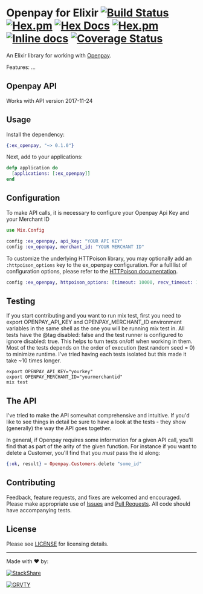 # Openpay for Elixir [![Build Status](https://travis-ci.org/grvty-labs/openpay.svg?branch=master)](https://travis-ci.org/grvty-labs/openpay) [![Hex.pm](https://img.shields.io/hexpm/v/stripity_openpay.svg?maxAge=2592000)](https://hex.pm/packages/stripity_openpay) [![Hex Docs](https://img.shields.io/badge/hex-docs-9768d1.svg)](https://hexdocs.pm/stripity_openpay) [![Hex.pm](https://img.shields.io/hexpm/dt/stripity_openpay.svg?maxAge=2592000)](https://hex.pm/packages/stripity_openpay) [![Inline docs](http://inch-ci.org/github/grvty-labs/openpay.svg)](http://inch-ci.org/github/grvty-labs/openpay) [![Coverage Status](https://coveralls.io/repos/github/grvty-labs/openpay/badge.svg?branch=master)](https://coveralls.io/github/grvty-labs/openpay?branch=master)

An Elixir library for working with [Openpay](http://openpay.mx/).

Features:
...

## Openpay API

Works with API version 2017-11-24

## Usage

Install the dependency:

```ex
{:ex_openpay, "~> 0.1.0"}
```

Next, add to your applications:

```ex
defp application do
  [applications: [:ex_openpay]]
end
```

## Configuration

To make API calls, it is necessary to configure your Openpay Api Key and your Merchant ID

```ex
use Mix.Config

config :ex_openpay, api_key: "YOUR API KEY"
config :ex_openpay, merchant_id: "YOUR MERCHANT ID"
```

To customize the underlying HTTPoison library, you may optionally add an `:httpoison_options` key to the ex_openpay configuration.  For a full list of configuration options, please refer to the [HTTPoison documentation](https://github.com/edgurgel/httpoison).

```ex
config :ex_openpay, httpoison_options: [timeout: 10000, recv_timeout: 10000, proxy: {"proxy.mydomain.com", 8080}]
```

## Testing
If you start contributing and you want to run mix test, first you need to export OPENPAY_API_KEY and OPENPAY_MERCHANT_ID environment variables in the same shell as the one you will be running mix test in. All tests have the @tag disabled: false and the test runner is configured to ignore disabled: true. This helps to turn tests on/off when working in them. Most of the tests depends on the order of execution (test random seed = 0) to minimize runtime. I've tried having each tests isolated but this made it take ~10 times longer.

```
export OPENPAY_API_KEY="yourkey"
export OPENPAY_MERCHANT_ID="yourmerchantid"
mix test
```

## The API

I've tried to make the API somewhat comprehensive and intuitive. If you'd like to see things in detail be sure to have a look at the tests - they show (generally) the way the API goes together.

In general, if Openpay requires some information for a given API call, you'll find that as part of the arity of the given function. For instance if you want to delete a Customer, you'll find that you *must* pass the id along:

```ex
{:ok, result} = Openpay.Customers.delete "some_id"
```


## Contributing

Feedback, feature requests, and fixes are welcomed and encouraged.  Please make appropriate use of [Issues](https://github.com/grvty-labs/openpay/issues) and [Pull Requests](https://github.com/grvty-labs/openpay/pulls).  All code should have accompanying tests.

## License

Please see [LICENSE](LICENSE) for licensing details.

---
Made with ❤️ by:


[![StackShare][stack-shield]][stack-tech]


[![GRVTY][logo]](http://grvty.digital)

[logo]: http://grvty.digital/images/logos/repos-logo-1.png?raw=true "GRVTY"

[stack-shield]: http://img.shields.io/badge/tech-stack-0690fa.svg?style=flat
[stack-tech]: http://stackshare.io/grvty/grvty
